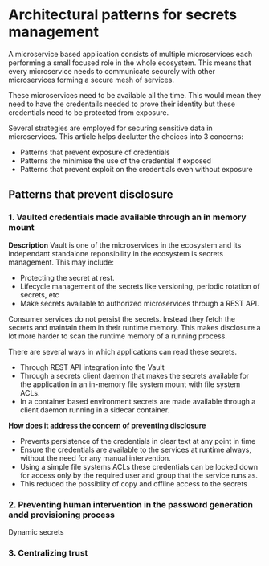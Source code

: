 # Architectural patterns for secrets management

A microservice based application consists of multiple microservices each performing a small focused role in the whole ecosystem. This means that every microservice needs to communicate securely with other microservices forming a secure mesh of services.

These microservices need to be available all the time. This would mean they need to have the credentails needed to prove their identity but these credentials need to be protected from exposure.

Several strategies are employed for securing sensitive data in microservices. This article helps declutter the choices into 3 concerns:
 - Patterns that prevent exposure of credentials
 - Patterns the minimise the use of the credential if exposed
 - Patterns that prevent exploit on the credentials even without exposure

## Patterns that prevent disclosure
  
### 1. Vaulted credentials made available through an in memory mount
**Description** 
Vault is one of the microservices in the ecosystem and its independant standalone reponsibility in the ecosystem is secrets management. This may include:
 - Protecting the secret at rest.
 - Lifecycle management of the secrets like versioning, periodic rotation of secrets, etc
 - Make secrets available to authorized microservices through a REST API.

Consumer services do not persist the secrets. Instead they fetch the secrets and maintain them in their runtime memory. This makes disclosure a lot more harder to scan the runtime memory of a running process. 

There are several ways in which applications can read these secrets. 
 - Through REST API integration into the Vault
 - Through a secrets client daemon that makes the secrets available for the application in an in-memory file system mount with file system ACLs.
 - In a container based environment secrets are made available through a client daemon running in a sidecar container.


**How does it address the concern of preventing disclosure**
 - Prevents persistence of the credentials in clear text at any point in time
 - Ensure the credentials are available to the services at runtime always, without the need for any manual intervention.
 - Using a simple file systems ACLs these credentials can be locked down for access only by the required user and group that the service runs as. 
 - This reduced the possiblity of copy and offline access to the secrets
 
 ### 2. Preventing human intervention in the password generation andd provisioning process
 Dynamic secrets
 
 ### 3. Centralizing trust
 
